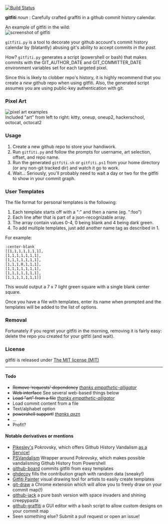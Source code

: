 [![Build Status](https://travis-ci.org/gelstudios/gitfiti.svg?branch=master)](https://travis-ci.org/gelstudios/gitfiti)

**gitfiti** _noun_ : Carefully crafted graffiti in a github commit history calendar.  

An example of gitfiti in the wild:  
![screenshot of gitfiti](https://raw.github.com/gelstudios/gitfiti/master/gitfiti-screenshot.png "screenshot")

`gitfiti.py` is a tool to decorate your github account's commit history calendar by (blatantly) abusing git's ability to accept commits _in the past_.

How? `gitfiti.py` generates a script (powershell or bash) that makes commits with the GIT_AUTHOR_DATE and GIT_COMMITTER_DATE environment variables set for each targeted pixel.

Since this is likely to clobber repo's history, it is highly recommend that you create a _new_ github repo when using gitfiti. Also, the generated script assumes you are using public-key authentication with git.

### Pixel Art

![pixel art examples](https://raw.github.com/gelstudios/gitfiti/master/pixels-large.png "pixel art")  
Included "art" from left to right: kitty, oneup, oneup2, hackerschool, octocat, octocat2

### Usage

1. Create a new github repo to store your handiwork.
2. Run `gitfiti.py` and follow the prompts for username, art selection, offset, and repo name.
3. Run the generated `gitfiti.sh` or `gitfiti.ps1` from your home directory (or any non-git tracked dir) and watch it go to work.
4. Wait... Seriously, you'll probably need to wait a day or two for the gitfiti to show in your commit graph.

### User Templates

The file format for personal templates is the following:

1. Each template starts off with a ":" and then a name (eg. ":foo")
2. Each line after that is part of a json-recognizable array.
3. The array contain values 0-4, 0 being blank and 4 being dark green.
4. To add multiple templates, just add another name tag as described in 1.

For example:

```
:center-blank
[[1,1,1,1,1,1,1],
[1,1,1,1,1,1,1],
[1,1,1,1,1,1,1],
[1,1,1,0,1,1,1],
[1,1,1,1,1,1,1],
[1,1,1,1,1,1,1],
[1,1,1,1,1,1,1]]
```

This would output a 7 x 7 light green square with a single blank center square.

Once you have a file with templates, enter its name when prompted and the templates will be added to the list of options.

### Removal

Fortunately if you regret your gitfiti in the morning, removing it is fairly easy: delete the repo you created for your gitfiti (and wait).

### License

gitfiti is released under [The MIT license (MIT)](http://opensource.org/licenses/MIT)

---

#### Todo

- ~~Remove 'requests' dependency~~ [_thanks empathetic-alligator_](https://github.com/empathetic-alligator)
- ~~Web interface~~ See several web-based things below
- ~~Load "art" from a file~~ [_thanks empathetic-alligator_](https://github.com/empathetic-alligator)
- Load commit content from a file
- Text/alphabet option
- ~~powershell support!~~ [_thanks axzn_](https://github.com/axzn)
- ...
- Profit?

#### Notable derivatives or mentions

- [Pikesley's](https://github.com/pikesley) Pokrovsky, which offers Github History Vandalism [as a Service!](http://pokrovsky.herokuapp.com/)
- [PSVandalism](https://github.com/DenisBalan/PSVandalism) Wrapper around Pokrovsky, which makes possible vandalisming Github History from Powershell
- [github-board](https://github.com/bayandin/github-board) commits gitfiti from easy templates
- [ghdecoy](https://github.com/tickelton/ghdecoy) fills the contribution graph with random data (sneaky!)
- [Gitfiti Painter](http://codepen.io/cbas/pen/vOXeKV) visual drawing tool for artists to easily create templates
- [git-draw](https://github.com/ben174/git-draw) a Chrome extension which will allow you to freely draw on your commit map(!)
- [github-jack](https://github.com/tardypad/github-jack) a pure bash version with space invaders and shining creepypasta
- [github-graffiti](https://github.com/mavrk/github-graffiti) a GUI editor with a bash script to allow custom designs on your commit map
- Seen something else? Submit a pull request or open an issue!
